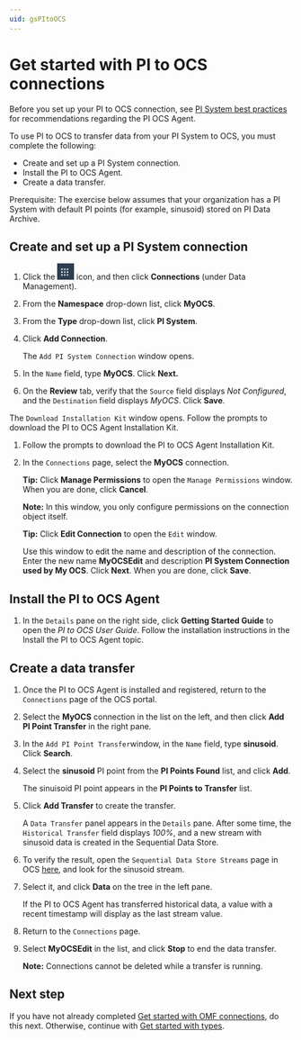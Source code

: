 ```yaml
---
uid: gsPItoOCS
---
```


# Get started with PI to OCS connections

Before you set up your PI to OCS connection, see [PI System best practices](xref:bpPISystemConnection) for recommendations regarding the PI OCS Agent.

To use PI to OCS to transfer data from your PI System to OCS, you must complete the following:

- Create and set up a PI System connection.
- Install the PI to OCS Agent.
- Create a data transfer.

Prerequisite: The exercise below assumes that your organization has a PI System with default PI points (for example, sinusoid) stored on PI Data Archive.

## Create and set up a PI System connection

1.  Click the ![Menu icon](images\menu-icon.png) icon, and then click **Connections** (under Data Management).

1.  From the **Namespace** drop-down list, click **MyOCS**.

1.  From the **Type** drop-down list, click **PI System**.

1.  Click **Add Connection**.

    The `Add PI System Connection` window opens.

1.  In the `Name` field, type **MyOCS**. Click **Next.**

1.  On the **Review** tab, verify that the `Source` field displays *Not Configured*, and the `Destination` field displays *MyOCS*. Click **Save**.

The `Download Installation Kit` window opens. Follow the prompts to download the PI to OCS Agent Installation Kit.

1.  Follow the prompts to download the PI to OCS Agent Installation Kit.

2.  In the `Connections` page, select the **MyOCS** connection.

    **Tip:** Click **Manage Permissions** to open the `Manage Permissions` window. When you are done, click **Cancel**.

    **Note:** In this window, you only configure permissions on the connection object itself.

    **Tip:** Click **Edit Connection** to open the `Edit` window.

    Use this window to edit the name and description of the connection. Enter the new name **MyOCSEdit** and description **PI System Connection used by My OCS**. Click **Next**. When you are done, click **Save**.

## Install the PI to OCS Agent

1. In the `Details` pane on the right side, click **Getting Started Guide** to open the _PI to OCS User Guide_. Follow the installation instructions in the Install the PI to OCS Agent topic.

## Create a data transfer

1.  Once the PI to OCS Agent is installed and registered, return to the `Connections` page of the OCS portal.
2.  Select the **MyOCS** connection in the list on the left, and then click **Add PI Point Transfer** in the right pane.
3.  In the `Add PI Point Transfer`window, in the `Name` field, type **sinusoid**. Click **Search**.
4.  Select the **sinusoid** PI point from the **PI Points Found** list, and click **Add**.

    The sinuisoid PI point appears in the **PI Points to Transfer** list.

5.  Click **Add Transfer** to create the transfer.

    A `Data Transfer` panel appears in the `Details` pane. After some time, the `Historical Transfer` field displays *100%*, and a new stream with sinusoid data is created in the Sequential Data Store.

6.  To verify the result, open the `Sequential Data Store Streams` page in OCS
    [here](https://cloud.osisoft.com/data/streams), and look for the sinusoid stream.

7.  Select it, and click **Data** on the tree in the left pane.

    If the PI to OCS Agent has transferred historical data, a value with a recent timestamp will display as the last stream value.

8.  Return to the `Connections` page.

9.  Select **MyOCSEdit** in the list, and click **Stop** to end the data transfer.

    **Note:** Connections cannot be deleted while a transfer is running.

## Next step

If you have not already completed [Get started with OMF connections](xref:gsOMF), do this next. Otherwise, continue with [Get started with types](xref:gsTypes).


